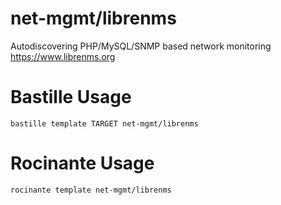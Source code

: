 # net-mgmt/librenms
Autodiscovering PHP/MySQL/SNMP based network monitoring
https://www.librenms.org

# Bastille Usage
```shell
bastille template TARGET net-mgmt/librenms
```

# Rocinante Usage
```shell
rocinante template net-mgmt/librenms
```
